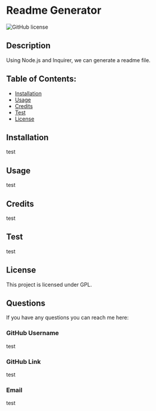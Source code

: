 
  
  # Readme Generator


  ![GitHub license](https://img.shields.io/badge/License-GPL-red.svg)


  ## Description  
  Using Node.js and Inquirer, we can generate a readme file.
 
  ## Table of Contents:
* [Installation](#installation)
* [Usage](#usage)
* [Credits](#credits)
* [Test](#test)
* [License](#license)

## Installation
  test

## Usage 
  test

## Credits
  test

## Test
  test

## License
  This project is licensed under GPL. 

## Questions
 If you have any questions you can reach me here:
### GitHub Username
  test
### GitHub Link
  test
### Email
  test
